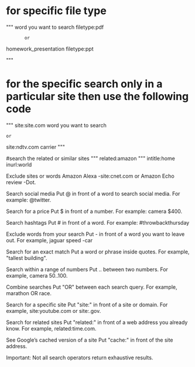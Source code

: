 # for specific file type
"""
word you want to search filetype:pdf

           or
homework_presentation filetype:ppt

"""

# for the specific search only in a particular site then use the following code
"""
site:site.com word you want to search

	or
site:ndtv.com carrier
"""

#search the related or similar sites
"""
related:amazon
"""
intitle:home
inurl:world

Exclude sites or words
Amazon Alexa -site:cnet.com or Amazon Echo review -Dot.

Search social media
Put @ in front of a word to search social media. For example: @twitter.

Search for a price
Put $ in front of a number. For example: camera $400.

Search hashtags
Put # in front of a word. For example: #throwbackthursday

Exclude words from your search
Put - in front of a word you want to leave out. For example, jaguar speed -car

Search for an exact match
Put a word or phrase inside quotes. For example, "tallest building".

Search within a range of numbers
Put .. between two numbers. For example, camera $50..$100.

Combine searches
Put "OR" between each search query. For example, marathon OR race.

Search for a specific site
Put "site:" in front of a site or domain. For example, site:youtube.com or site:.gov.

Search for related sites
Put "related:" in front of a web address you already know. For example, related:time.com.

See Google’s cached version of a site
Put "cache:" in front of the site address.

Important: Not all search operators return exhaustive results. 
